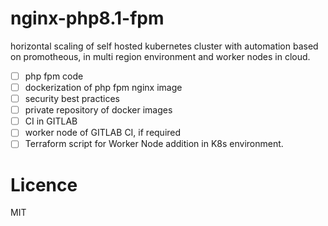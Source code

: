 # nginx-php8.1-fpm
horizontal scaling of self hosted kubernetes cluster with automation based on promotheous, in multi region environment and worker nodes in cloud.

- [ ] php fpm code
- [ ] dockerization of php fpm nginx image
- [ ] security best practices
- [ ] private repository of docker images
- [ ] CI in GITLAB
- [ ] worker node of GITLAB CI, if required
- [ ] Terraform script for Worker Node addition in K8s environment.

# Licence
MIT
